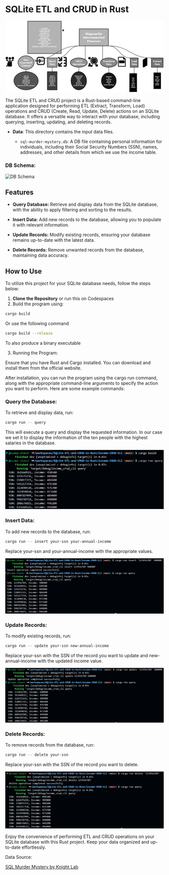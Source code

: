 # SQLite ETL and CRUD in Rust

![SQLite ETL and CRUD](imgs/pipeline.png)

The SQLite ETL and CRUD project is a Rust-based command-line application designed for performing ETL (Extract, Transform, Load) operations and CRUD (Create, Read, Update, Delete) actions on an SQLite database. It offers a versatile way to interact with your database, including querying, inserting, updating, and deleting records.

- **Data**: This directory contains the input data files.

  - `sql-murder-mystery.db`: A DB file containing personal information for individuals, including their Social Security Numbers (SSN), names, addresses, and other details from which we use the income table.
 
### DB Schema:

![DB Schema](https://github.com/NUKnightLab/sql-mysteries/blob/52c8427da76c23242b2faaac5dcaa76a8a501d48/schema.png)
 

## Features

- **Query Database:** Retrieve and display data from the SQLite database, with the ability to apply filtering and sorting to the results.

- **Insert Data:** Add new records to the database, allowing you to populate it with relevant information.

- **Update Records:** Modify existing records, ensuring your database remains up-to-date with the latest data.

- **Delete Records:** Remove unwanted records from the database, maintaining data accuracy.

## How to Use

To utilize this project for your SQLite database needs, follow the steps below:

1. **Clone the Repository** or run this on Codespaces
2. Build the program using:

```bash
cargo build
```
Or use the following command

```bash
cargo build --release
```
To also produce a binary executable

3. Running the Program:

Ensure that you have Rust and Cargo installed. You can download and install them from the official website.

After installation, you can run the program using the cargo run command, along with the appropriate command-line arguments to specify the action you want to perform. Here are some example commands:

### Query the Database:

To retrieve and display data, run:

```bash
cargo run -- query
```

This will execute a query and display the requested information. In our case we set it to display the information of the ten people with the highest salaries in the database.

![buildnquery](imgs/buildnquery.png)

### Insert Data:

To add new records to the database, run:

```bash
cargo run -- insert your-ssn your-annual-income
```
Replace your-ssn and your-annual-income with the appropriate values.

![insert](imgs/insert.png)

### Update Records:

To modify existing records, run:

``` bash
cargo run -- update your-ssn new-annual-income
```

Replace your-ssn with the SSN of the record you want to update and new-annual-income with the updated income value.

![update](imgs/update.png)

### Delete Records:

To remove records from the database, run:

```bash
cargo run -- delete your-ssn
```

Replace your-ssn with the SSN of the record you want to delete.

![delete](imgs/delete.png)

Enjoy the convenience of performing ETL and CRUD operations on your SQLite database with this Rust project. Keep your data organized and up-to-date effortlessly.

Data Source:

[SQL Murder Mystery by Knight Lab]([https://github.com/NUKnightLab/sql-mysteries])
